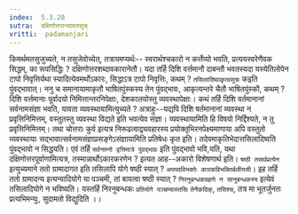 ```yaml
---
index:  5.3.28
sutra:  दक्षिणोत्तराभ्यामतसुच्
vritti:  padamanjari
---
```


किमर्थमतसुजुच्यते, न तसुजेवोच्येत्, तत्रायमप्यर्थः-- स्वरार्थश्चकारो न कर्त्तेव्यो भवति, प्रत्ययस्वरेणैवक सिद्धम्, का रूपसिद्धिः ? दक्षिणोत्तरशब्दावकारानेतौ। यदा तर्हि दिशि वर्त्तमानौ दाबन्तौ भवतस्यदा यस्येतिलोपेन टापो निवृत्तिर्यथा स्यादित्येवमर्थोऽकारः, सिद्धाऽत्र टापो निवृत्तिः, कथम् ? `तसिलादिष्वाकृत्वसुचः` कइति पुंवद्भावात्। ननु च समानायामाकृतौ भाषितपुंस्कस्य तेन पुंवद्भावः, आकृत्यन्तरे चैतौ भाषितपुंस्कौ, कथम् ? दिशि वर्त्तमानाः पूर्वादयो निमित्तान्तरनिपेक्षाः, देशकालयोस्तु व्यवस्थापेक्षाः। कथं तर्हि दिशि वर्तमानानां सर्वनामसंज्ञा भवति, यावता व्यवस्थायामित्युच्यते ? अत्राहुः--यद्यपि दिशि षर्तमानानां व्यवस्था न प्रवृत्तिनिमित्तम्, वस्तुतस्तु व्यवस्था विद्यते इति भवत्येव संज्ञा। व्यवस्थायामिति हि विषयो निर्द्दिश्यते, न तु प्रवृत्तिनिमित्तम्। तथा चोत्तराः कुर्व इत्यत्र निरूढत्वाद्व्यवहारस्य प्रयोक्तृभिरनपेक्ष्यमाणाया अपि वस्तुतो व्यवस्थायाः सद्भावात्सर्वनामसंज्ञाप्रसङ्गेऽसंज्ञायामिति प्रतिषेधः कृत इति। तदेवमाकृतिभेदात्तसिलादिष्वति पुंवद्भावो न सिद्धयति। एवं तर्हि `सर्वनाम्नो वृत्तिमात्रे पुंवद्भावः` इति पुंवद्भावो भवि,यति, यथा दक्षिणोत्तरपूर्वाणामित्यत्र, तस्मान्नार्थोऽकारकरणेन ? इत्यत आह--अकारो विशेषणार्थ इति। `षष्ठी तसर्थप्रत्येन` इत्युच्यमाने ततो ग्रामादागत इति तसिलापि योगे षष्ठी स्यात् ? `अपपदविभक्तेः कारकविभक्तिर्बलीयसी`। इह तर्हि ततो ग्रामादन्य इत्यन्यादियोगे या पञ्चमी, तां बायत्वा षष्ठी स्यात् ? `निरनुबन्धकग्रहणे न सानुबन्धकस्य` इत्येवं तसिलादियोगे न भविष्यति। यस्तर्हि निरनुबन्धकः `प्रतियोगे पञ्चम्यास्तसिः` `तेनैकदिक्`, `तसिश्च`, तत्र मा भूतर्जुनतः प्रत्यभिमन्युः, सुदामतो विद्युदिति ।।
	
